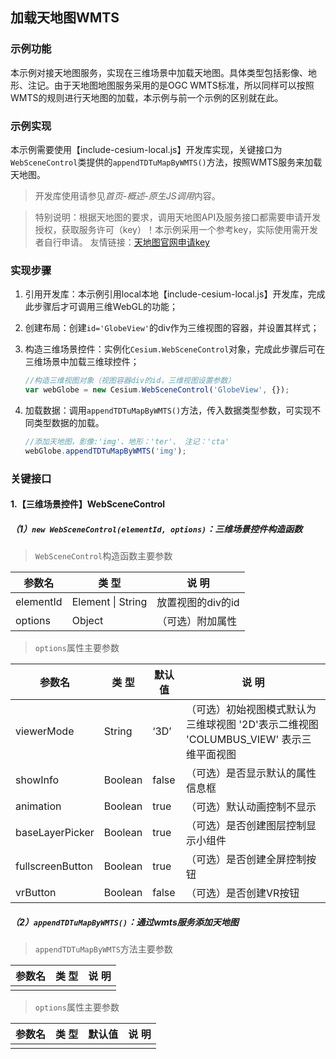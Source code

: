 ## 加载天地图WMTS

### 示例功能

本示例对接天地图服务，实现在三维场景中加载天地图。具体类型包括影像、地形、注记。由于天地图地图服务采用的是OGC WMTS标准，所以同样可以按照WMTS的规则进行天地图的加载，本示例与前一个示例的区别就在此。

### 示例实现

本示例需要使用【include-cesium-local.js】开发库实现，关键接口为`WebSceneControl`类提供的`appendTDTuMapByWMTS()`方法，按照WMTS服务来加载天地图。

> 开发库使用请参见*首页-概述-原生JS调用*内容。

> 特别说明：根据天地图的要求，调用天地图API及服务接口都需要申请开发授权，获取服务许可（key）！本示例采用一个参考key，实际使用需开发者自行申请。 友情链接：<a href="http://lbs.tianditu.gov.cn/home.html" target="_blank">天地图官网申请key</a>

### 实现步骤

1. 引用开发库：本示例引用local本地【include-cesium-local.js】开发库，完成此步骤后才可调用三维WebGL的功能；

2. 创建布局：创建`id='GlobeView'`的div作为三维视图的容器，并设置其样式；

3. 构造三维场景控件：实例化`Cesium.WebSceneControl`对象，完成此步骤后可在三维场景中加载三维球控件；

   ``` javascript
   //构造三维视图对象（视图容器div的id，三维视图设置参数）
   var webGlobe = new Cesium.WebSceneControl('GlobeView', {});
   ```

4. 加载数据：调用`appendTDTuMapByWMTS()`方法，传入数据类型参数，可实现不同类型数据的加载。

    ``` javascript
    //添加天地图，影像:'img'、地形：'ter'、 注记：'cta'
    webGlobe.appendTDTuMapByWMTS('img');
    ```

### 关键接口

#### 1.【三维场景控件】WebSceneControl

##### （1）`new WebSceneControl(elementId, options)`：三维场景控件构造函数

> `WebSceneControl`构造函数主要参数

|参数名|类 型|说 明|
|-|-|-|
|elementId|Element \| String|放置视图的div的id|
|options|Object|（可选）附加属性|

> `options`属性主要参数

|参数名|类 型|默认值|说 明|
|-|-|-|-|
|viewerMode|String|‘3D’|（可选）初始视图模式默认为三维球视图 '2D'表示二维视图 'COLUMBUS_VIEW' 表示三维平面视图|
|showInfo|Boolean|false|（可选）是否显示默认的属性信息框|
|animation|Boolean|true|（可选）默认动画控制不显示|
|baseLayerPicker|Boolean|true|（可选）是否创建图层控制显示小组件|
|fullscreenButton|Boolean|true|（可选）是否创建全屏控制按钮|
|vrButton|Boolean|false|（可选）是否创建VR按钮|

##### （2）`appendTDTuMapByWMTS()`：通过wmts服务添加天地图

> `appendTDTuMapByWMTS`方法主要参数

|参数名|类 型|说 明|
|-|-|-|
||||

> `options`属性主要参数

|参数名|类 型|默认值|说 明|
|-|-|-|-|
|||||
